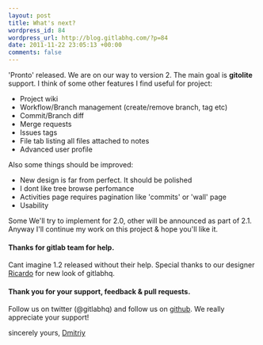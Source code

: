 ```yaml
--- 
layout: post
title: What's next?
wordpress_id: 84
wordpress_url: http://blog.gitlabhq.com/?p=84
date: 2011-11-22 23:05:13 +00:00
comments: false
---
```

'Pronto' released. We are on our way to version 2. The main goal is <strong>gitolite</strong> support. I think of some other features I find useful for project:
<ul>
	<li>Project wiki</li>
	<li>Workflow/Branch management (create/remove branch, tag etc)</li>
	<li>Commit/Branch diff</li>
	<li>Merge requests</li>
	<li>Issues tags</li>
	<li>File tab listing all files attached to notes</li>
	<li>Advanced user profile</li>
</ul>
Also some things should be improved:
<ul>
	<li>New design is far from perfect. It should be polished</li>
	<li>I dont like tree browse perfomance</li>
        <li>Activities page requires pagination like 'commits' or 'wall' page</li>
        <li>Usability</li>
</ul>

Some We'll try to implement for 2.0, other will be announced as part of 2.1.
Anyway I'll continue my work on this project & hope you'll like it. 

<h4>Thanks for gitlab team for help.</h4> Cant imagine 1.2 released without their help. Special thanks to our designer <a href="https://github.com/ricardorauch">Ricardo</a> for new look of gitlabhq.
<h4>Thank you for your support, feedback & pull requests.</h4>
Follow us on twitter (@gitlabhq) and follow us on <a href="https://github.com/gitlabhq/gitlabhq">github</a>. 
We really appreciate your support!

sincerely yours, <a href="https://github.com/randx">Dmitriy</a>
